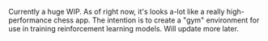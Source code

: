 Currently a huge WIP.
As of right now, it's looks a-lot like a really high-performance chess app.
The intention is to create a "gym" environment for use in training reinforcement learning models.
Will update more later.